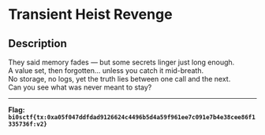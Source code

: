 # Transient Heist Revenge

## Description

They said memory fades — but some secrets linger just long enough.                       
A value set, then forgotten... unless you catch it mid-breath.                         
No storage, no logs, yet the truth lies between one call and the next.                        
Can you see what was never meant to stay?                 

---
**Flag:** **`bi0sctf{tx:0xa05f047ddfdad9126624c4496b5d4a59f961ee7c091e7b4e38cee86f1335736f:v2}`**